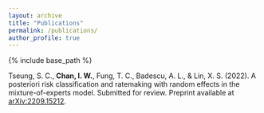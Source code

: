 ```yaml
---
layout: archive
title: "Publications"
permalink: /publications/
author_profile: true
---
```


<!-- {% if author.googlescholar %}
  You can also find my articles on <u><a href="{{author.googlescholar}}">my Google Scholar profile</a>.</u>
{% endif %} -->

{% include base_path %}

Tseung, S. C., **Chan, I. W.**, Fung, T. C., Badescu, A. L., & Lin, X. S. (2022). A posteriori risk classification and ratemaking with random effects in the mixture-of-experts model. Submitted for review. Preprint available at [arXiv:2209.15212](https://arxiv.org/abs/2209.15212/).

<!-- {% for post in site.publications reversed %}
  {% include archive-single.html %}
{% endfor %} -->
